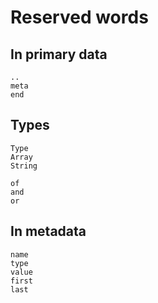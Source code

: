 Reserved words
==============



In primary data
---------------

	..
	meta
	end



Types
-----

	Type
	Array
	String

	of
	and
	or


In metadata
-----------

	name
	type
	value
	first
	last

